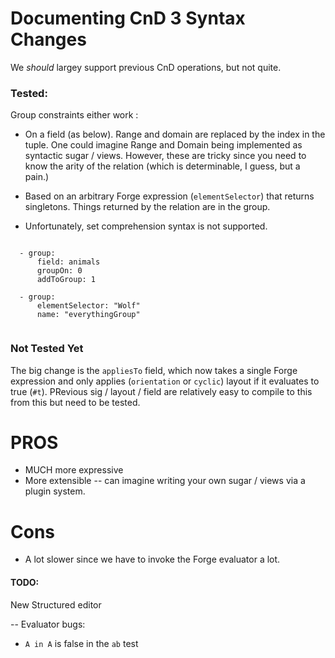 # Documenting CnD 3 Syntax Changes


We *should* largey support previous CnD operations, but not quite.

### Tested:

Group constraints either work :

- On a field (as below). Range and domain are replaced by the index in the tuple. One could imagine Range and Domain being implemented as syntactic sugar / views. However, these are tricky since you need to
know the arity of the relation (which is determinable, I guess, but a pain.)


- Based on an arbitrary Forge expression (`elementSelector`) that returns singletons. Things returned by the relation are in the group.
- Unfortunately, set comprehension syntax is not supported.

```

  - group:
      field: animals
      groupOn: 0
      addToGroup: 1

  - group:
      elementSelector: "Wolf"
      name: "everythingGroup"


```





### Not Tested Yet


The big change is the `appliesTo` field, which now takes a single Forge expression and only applies (`orientation` or `cyclic`) layout 
if it evaluates to true (`#t`). PRevious sig / layout / field are relatively easy to compile to this from this but need to be tested.





# PROS

- MUCH more expressive
- More extensible -- can imagine writing your own sugar / views via a plugin system.

# Cons
- A lot slower since we have to invoke the Forge evaluator a lot.

#### TODO:

New Structured editor


-- Evaluator bugs:

- `A in A` is false in the `ab` test